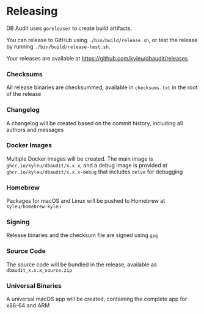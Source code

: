 <!--- Content managed by Project Forge, see [projectforge.md] for details. -->
# Releasing

DB Audit uses `goreleaser` to create build artifacts.

You can release to GitHub using `./bin/build/release.sh`, or test the release by running `./bin/build/release-test.sh`.

Your releases are available at https://github.com/kyleu/dbaudit/releases

### Checksums

All release binaries are checksummed, available in `checksums.txt` in the root of the release

### Changelog

A changelog will be created based on the commit history, including all authors and messages

### Docker Images

Multiple Docker images will be created. The main image is `ghcr.io/kyleu/dbaudit/x.x.x`, and a debug image is provided at `ghcr.io/kyleu/dbaudit/x.x.x-debug` that includes `delve` for debugging

### Homebrew

Packages for macOS and Linux will be pushed to Homebrew at `kyleu/homebrew-kyleu`

### Signing

Release binaries and the checksum file are signed using `gpg`

### Source Code

The source code will be bundled in the release, available as `dbaudit_x.x.x_source.zip`

### Universal Binaries

A universal macOS app will be created, containing the complete app for x86-64 and ARM

